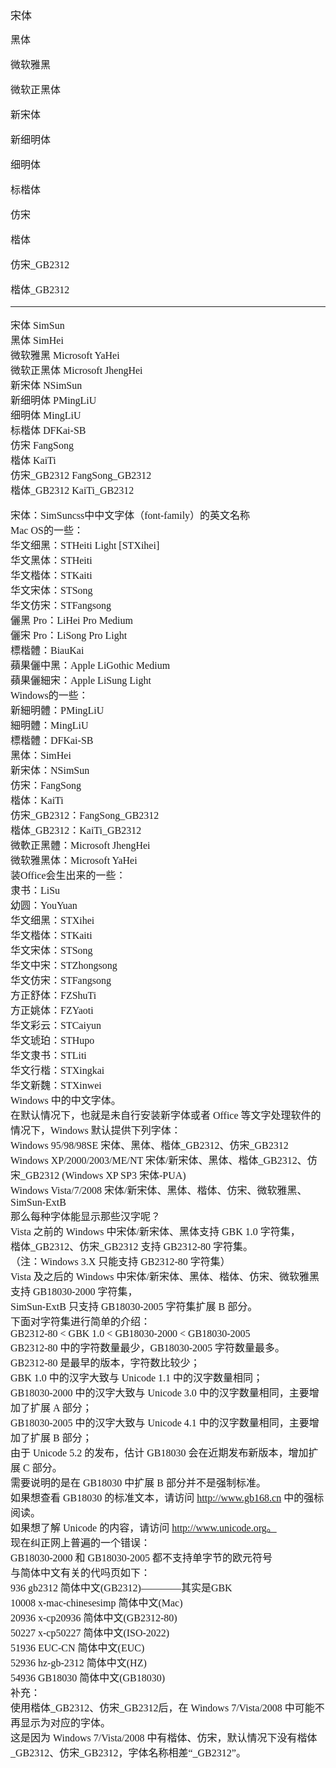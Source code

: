 <span  style="font-family: Simsun,serif; font-size: 17px; ">宋体</span>

<font face="SimHei" size=3>黑体</span>

<font face="Microsoft&nbsp;YaHei" size=3>微软雅黑</span>

<font face="Microsoft&nbsp;JhengHei" size=3>微软正黑体</span>

<font face="NSimSun" size=3>新宋体</span>

<font face="PMingLiU" size=3>新细明体</span>

<font face="MingLiU" size=3>细明体</span>

<font face="DFKai-SB" size=3>标楷体</span>

<font face="FangSong" size=3>仿宋</span>

<font face="KaiTi" size=3>楷体</span>

<font face="FangSong_GB2312" size=3>仿宋_GB2312</span>

<font face="KaiTi_GB2312" size=3>楷体_GB2312</span>

---

<font face="SimSun" sze=3 >

宋体 SimSun   
黑体 SimHei   
微软雅黑 Microsoft YaHei   
微软正黑体 Microsoft JhengHei   
新宋体 NSimSun   
新细明体 PMingLiU   
细明体 MingLiU   
标楷体 DFKai-SB   
仿宋 FangSong   
楷体 KaiTi   
仿宋\_GB2312 FangSong\_GB2312   
楷体\_GB2312 KaiTi\_GB2312   
   
宋体：SimSuncss中中文字体（font-family）的英文名称   
Mac OS的一些：   
华文细黑：STHeiti Light [STXihei]   
华文黑体：STHeiti   
华文楷体：STKaiti   
华文宋体：STSong   
华文仿宋：STFangsong   
儷黑 Pro：LiHei Pro Medium   
儷宋 Pro：LiSong Pro Light   
標楷體：BiauKai   
蘋果儷中黑：Apple LiGothic Medium   
蘋果儷細宋：Apple LiSung Light   
Windows的一些：   
新細明體：PMingLiU   
細明體：MingLiU   
標楷體：DFKai-SB   
黑体：SimHei   
新宋体：NSimSun   
仿宋：FangSong   
楷体：KaiTi   
仿宋\_GB2312：FangSong\_GB2312   
楷体\_GB2312：KaiTi\_GB2312   
微軟正黑體：Microsoft JhengHei   
微软雅黑体：Microsoft YaHei   
装Office会生出来的一些：   
隶书：LiSu   
幼圆：YouYuan   
华文细黑：STXihei   
华文楷体：STKaiti   
华文宋体：STSong   
华文中宋：STZhongsong   
华文仿宋：STFangsong   
方正舒体：FZShuTi   
方正姚体：FZYaoti   
华文彩云：STCaiyun   
华文琥珀：STHupo   
华文隶书：STLiti   
华文行楷：STXingkai   
华文新魏：STXinwei   
Windows 中的中文字体。   
在默认情况下，也就是未自行安装新字体或者 Office 等文字处理软件的情况下，Windows 默认提供下列字体：   
Windows 95/98/98SE 宋体、黑体、楷体\_GB2312、仿宋\_GB2312   
Windows XP/2000/2003/ME/NT 宋体/新宋体、黑体、楷体\_GB2312、仿宋\_GB2312 (Windows XP SP3 宋体-PUA)   
Windows Vista/7/2008 宋体/新宋体、黑体、楷体、仿宋、微软雅黑、SimSun-ExtB   
那么每种字体能显示那些汉字呢？   
Vista 之前的 Windows 中宋体/新宋体、黑体支持 GBK 1.0 字符集，   
楷体\_GB2312、仿宋\_GB2312 支持 GB2312-80 字符集。   
（注：Windows 3.X 只能支持 GB2312-80 字符集）   
Vista 及之后的 Windows 中宋体/新宋体、黑体、楷体、仿宋、微软雅黑支持 GB18030-2000 字符集，   
SimSun-ExtB 只支持 GB18030-2005 字符集扩展 B 部分。   
下面对字符集进行简单的介绍：   
GB2312-80 < GBK 1.0 < GB18030-2000 < GB18030-2005   
GB2312-80 中的字符数量最少，GB18030-2005 字符数量最多。   
GB2312-80 是最早的版本，字符数比较少；   
GBK 1.0 中的汉字大致与 Unicode 1.1 中的汉字数量相同；   
GB18030-2000 中的汉字大致与 Unicode 3.0 中的汉字数量相同，主要增加了扩展 A 部分；   
GB18030-2005 中的汉字大致与 Unicode 4.1 中的汉字数量相同，主要增加了扩展 B 部分；   
由于 Unicode 5.2 的发布，估计 GB18030 会在近期发布新版本，增加扩展 C 部分。   
需要说明的是在 GB18030 中扩展 B 部分并不是强制标准。   
如果想查看 GB18030 的标准文本，请访问 http://www.gb168.cn 中的强标阅读。   
如果想了解 Unicode 的内容，请访问 http://www.unicode.org。   
现在纠正网上普遍的一个错误：   
GB18030-2000 和 GB18030-2005 都不支持单字节的欧元符号   
与简体中文有关的代吗页如下：   
936 gb2312 简体中文(GB2312)————其实是GBK   
10008 x-mac-chinesesimp 简体中文(Mac)   
20936 x-cp20936 简体中文(GB2312-80)   
50227 x-cp50227 简体中文(ISO-2022)   
51936 EUC-CN 简体中文(EUC)   
52936 hz-gb-2312 简体中文(HZ)   
54936 GB18030 简体中文(GB18030)   
补充：   
使用楷体\_GB2312、仿宋\_GB2312后，在 Windows 7/Vista/2008 中可能不再显示为对应的字体。   
这是因为 Windows 7/Vista/2008 中有楷体、仿宋，默认情况下没有楷体\_GB2312、仿宋\_GB2312，字体名称相差“\_GB2312”。

</span>